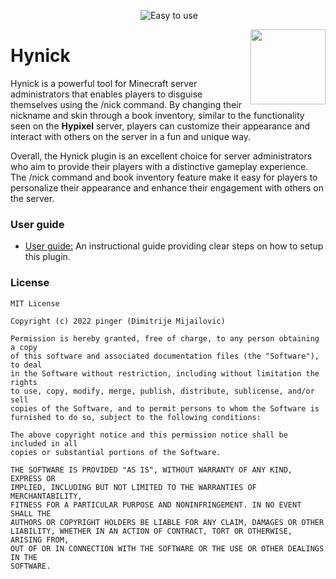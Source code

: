 <p align = "center">
    <img src = "https://img.shields.io/badge/Supports-1.8.8%20--%201.19.4-orange" alt="">
    <img src = "https://img.shields.io/badge/Easy to Use-00F5FF" alt="Easy to use">
</p>

<img src="https://imgur.com/KaSPzmf.png" width="120px" align="right"></img>
# Hynick
Hynick is a powerful tool for Minecraft server administrators that enables players to disguise themselves using the /nick command. By changing their nickname and skin through a book inventory, similar to the functionality seen on the **Hypixel** server, players can customize their appearance and interact with others on the server in a fun and unique way.

Overall, the Hynick plugin is an excellent choice for server administrators who aim to provide their players with a distinctive gameplay experience. The /nick command and book inventory feature make it easy for players to personalize their appearance and enhance their engagement with others on the server.

### User guide
- <a href = "">User guide:</a> An instructional guide providing clear steps on how to setup this plugin.

### License
```
MIT License

Copyright (c) 2022 pinger (Dimitrije Mijailovic)

Permission is hereby granted, free of charge, to any person obtaining a copy
of this software and associated documentation files (the "Software"), to deal
in the Software without restriction, including without limitation the rights
to use, copy, modify, merge, publish, distribute, sublicense, and/or sell
copies of the Software, and to permit persons to whom the Software is
furnished to do so, subject to the following conditions:

The above copyright notice and this permission notice shall be included in all
copies or substantial portions of the Software.

THE SOFTWARE IS PROVIDED "AS IS", WITHOUT WARRANTY OF ANY KIND, EXPRESS OR
IMPLIED, INCLUDING BUT NOT LIMITED TO THE WARRANTIES OF MERCHANTABILITY,
FITNESS FOR A PARTICULAR PURPOSE AND NONINFRINGEMENT. IN NO EVENT SHALL THE
AUTHORS OR COPYRIGHT HOLDERS BE LIABLE FOR ANY CLAIM, DAMAGES OR OTHER
LIABILITY, WHETHER IN AN ACTION OF CONTRACT, TORT OR OTHERWISE, ARISING FROM,
OUT OF OR IN CONNECTION WITH THE SOFTWARE OR THE USE OR OTHER DEALINGS IN THE
SOFTWARE.
```
